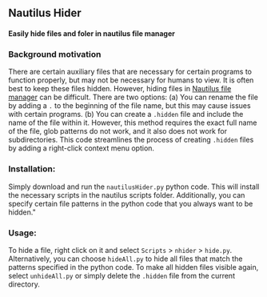 ## Nautilus Hider
#### Easily hide files and foler in nautilus file manager

### Background motivation
There are certain auxiliary files that are necessary for certain programs to function properly, but may not be necessary for humans to view. It is often best to keep these files hidden. However, hiding files in [Nautilus file manager](https://en.wikipedia.org/wiki/GNOME_Files) can be difficult. There are two options: (a) You can rename the file by adding a `.` to the beginning of the file name, but this may cause issues with certain programs. (b) You can create a `.hidden` file and include the name of the file within it. However, this method requires the exact full name of the file, glob patterns do not work, and it also does not work for subdirectories. This code streamlines the process of creating `.hidden` files by adding a right-click context menu option.


### Installation:
Simply download and run the `nautilusHider.py` python code. This will install the necessary scripts in the nautilus scripts folder. Additionally, you can specify certain file patterns in the python code that you always want to be hidden."


### Usage:
To hide a file, right click on it and select `Scripts` > `nhider` > `hide.py`. Alternatively, you can choose `hideAll.py` to hide all files that match the patterns specified in the python code. To make all hidden files visible again, select `unhideAll.py` or simply delete the `.hidden` file from the current directory.
